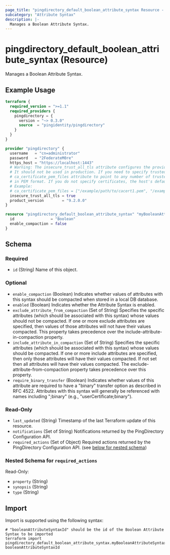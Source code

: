 ```yaml
---
page_title: "pingdirectory_default_boolean_attribute_syntax Resource - terraform-provider-pingdirectory"
subcategory: "Attribute Syntax"
description: |-
  Manages a Boolean Attribute Syntax.
---
```


# pingdirectory_default_boolean_attribute_syntax (Resource)

Manages a Boolean Attribute Syntax.

## Example Usage

```terraform
terraform {
  required_version = ">=1.1"
  required_providers {
    pingdirectory = {
      version = "~> 0.3.0"
      source  = "pingidentity/pingdirectory"
    }
  }
}

provider "pingdirectory" {
  username   = "cn=administrator"
  password   = "2FederateM0re"
  https_host = "https://localhost:1443"
  # Warning: The insecure_trust_all_tls attribute configures the provider to trust any certificate presented by the PingDirectory server.
  # It should not be used in production. If you need to specify trusted CA certificates, use the
  # ca_certificate_pem_files attribute to point to any number of trusted CA certificate files
  # in PEM format. If you do not specify certificates, the host's default root CA set will be used.
  # Example:
  # ca_certificate_pem_files = ["/example/path/to/cacert1.pem", "/example/path/to/cacert2.pem"]
  insecure_trust_all_tls = true
  product_version        = "9.2.0.0"
}

resource "pingdirectory_default_boolean_attribute_syntax" "myBooleanAttributeSyntax" {
  id                = "Boolean"
  enable_compaction = false
}
```

<!-- schema generated by tfplugindocs -->
## Schema

### Required

- `id` (String) Name of this object.

### Optional

- `enable_compaction` (Boolean) Indicates whether values of attributes with this syntax should be compacted when stored in a local DB database.
- `enabled` (Boolean) Indicates whether the Attribute Syntax is enabled.
- `exclude_attribute_from_compaction` (Set of String) Specifies the specific attributes (which should be associated with this syntax) whose values should not be compacted. If one or more exclude attributes are specified, then values of those attributes will not have their values compacted. This property takes precedence over the include-attribute-in-compaction property.
- `include_attribute_in_compaction` (Set of String) Specifies the specific attributes (which should be associated with this syntax) whose values should be compacted. If one or more include attributes are specified, then only those attributes will have their values compacted. If not set then all attributes will have their values compacted. The exclude-attribute-from-compaction property takes precedence over this property.
- `require_binary_transfer` (Boolean) Indicates whether values of this attribute are required to have a "binary" transfer option as described in RFC 4522. Attributes with this syntax will generally be referenced with names including ";binary" (e.g., "userCertificate;binary").

### Read-Only

- `last_updated` (String) Timestamp of the last Terraform update of this resource.
- `notifications` (Set of String) Notifications returned by the PingDirectory Configuration API.
- `required_actions` (Set of Object) Required actions returned by the PingDirectory Configuration API. (see [below for nested schema](#nestedatt--required_actions))

<a id="nestedatt--required_actions"></a>
### Nested Schema for `required_actions`

Read-Only:

- `property` (String)
- `synopsis` (String)
- `type` (String)

## Import

Import is supported using the following syntax:

```shell
# "booleanAttributeSyntaxId" should be the id of the Boolean Attribute Syntax to be imported
terraform import pingdirectory_default_boolean_attribute_syntax.myBooleanAttributeSyntax booleanAttributeSyntaxId
```

